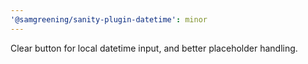 ```yaml
---
'@samgreening/sanity-plugin-datetime': minor
---
```


Clear button for local datetime input, and better placeholder handling.
